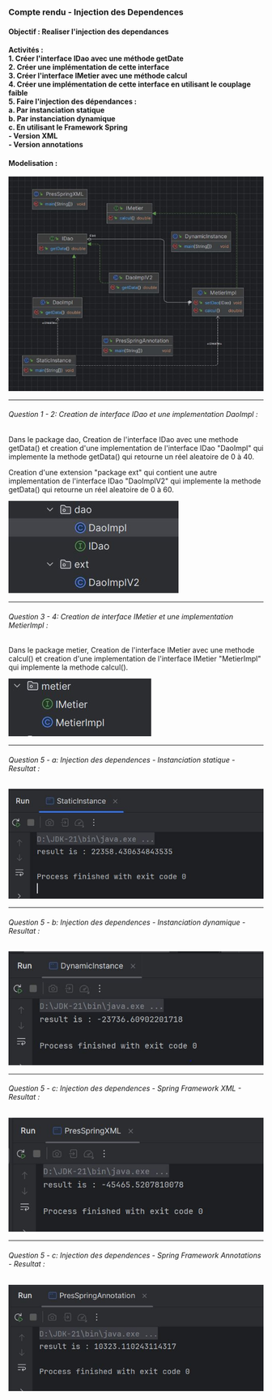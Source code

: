 <h3>Compte rendu - Injection des Dependences</h3>
<h4>Objectif : Realiser l'injection des dependances</h4>
<h4>Activités :<br/>
1. Créer l'interface IDao avec une méthode getDate<br/>
2. Créer une implémentation de cette interface<br/>
3. Créer l'interface IMetier avec une méthode calcul<br/>
4. Créer une implémentation de cette interface en utilisant le couplage faible<br/>
5. Faire l'injection des dépendances :<br/>
   a. Par instanciation statique<br/>
   b. Par instanciation dynamique<br/>
   c. En utilisant le Framework Spring<br/>
   - Version XML<br/>
   - Version annotations</h4>

<h4>Modelisation :</h4>
<img src="captures/Diagramme.JPG">
<hr/>

<h6>Question 1 - 2: Creation de interface IDao et une implementation DaoImpl :</h6>
<p>Dans le package dao, Creation de l'interface IDao avec une methode getData() et creation d'une implementation de l'interface IDao "DaoImpl" qui implemente la methode getData() qui retourne un réel aleatoire de 0 à 40.</p>
<p>Creation d'une extension "package ext" qui contient une autre implementation de l'interface IDao "DaoImplV2" qui implemente la methode getData() qui retourne un réel aleatoire de 0 à 60.</p>
<img src="captures/Dao.JPG" alt="dao and ext package">
<hr/>

<h6>Question 3 - 4: Creation de interface IMetier et une implementation MetierImpl :</h6>
<p>Dans le package metier, Creation de l'interface IMetier avec une methode calcul() et creation d'une implementation de l'interface IMetier "MetierImpl" qui implemente la methode calcul().</p>
<img src="captures/Metier.JPG" alt="metier package">
<hr/>

<h6>Question 5 - a: Injection des dependences - Instanciation statique - Resultat :</h6>
<img src="captures/StaticInstance.JPG">
<hr/>

<h6>Question 5 - b: Injection des dependences - Instanciation dynamique - Resultat :</h6>
<img src="captures/DynamicInstance.JPG">
<hr/>

<h6>Question 5 - c: Injection des dependences - Spring Framework XML - Resultat :</h6>
<img src="captures/PresSpringXML.JPG">
<hr/>

<h6>Question 5 - c: Injection des dependences - Spring Framework Annotations - Resultat :</h6>
<img src="captures/PresSpringAnnotation.JPG">
